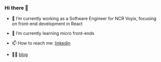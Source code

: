 ### Hi there 👋

<!--
**dsaga/dsaga** is a ✨ _special_ ✨ repository because its `README.md` (this file) appears on your GitHub profile.

Here are some ideas to get you started:

- 🔭 I’m currently working on ...
- 🌱 I’m currently learning ...
- 👯 I’m looking to collaborate on ...
- 🤔 I’m looking for help with ...
- 💬 Ask me about ...
- 📫 How to reach me: ...
- 😄 Pronouns: ...
- ⚡ Fun fact: ...
-->

- 🔭 I’m currently working as a Software Engineer for NCR Voyix, focusing on front-end development in React
- 🌱 I’m currently learning micro front-ends
- 📫 How to reach me: [linkedin](https://www.linkedin.com/in/dusan-petkovic-5116b570/)

- ✍🏽 [blog](http://dsaga.github.io/blog/)
<!--
 - 📄 [CV](https://github.com/dsaga/dsaga.github.io/blob/master/cv/cv.md) 
 -->
